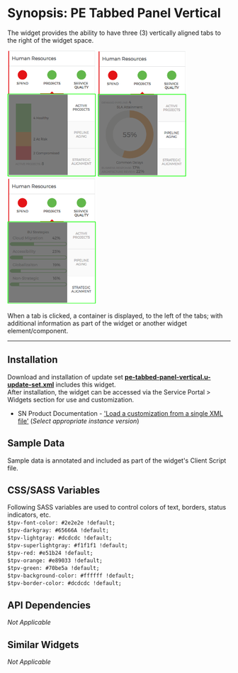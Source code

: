 # Synopsis: PE Tabbed Panel Vertical 

The widget provides the ability to have three (3) vertically aligned tabs to the right of the widget space.

![](../images/pe-tabbed-panel-vertical-1.png)
![](../images/pe-tabbed-panel-vertical-2.png)
![](../images/pe-tabbed-panel-vertical-3.png)

When a tab is clicked, a container is displayed, to the left of the tabs; with additional information as part of the widget or another widget element/component.

***

## Installation

Download and installation of update set **[pe-tabbed-panel-vertical.u-update-set.xml](pe-tabbed-panel-vertical.u-update-set.xml)** includes this widget.
<br/>After installation, the widget can be accessed via the Service Portal > Widgets section for use and customization.
* SN Product Documentation - ['Load a customization from a single XML file'](https://docs.servicenow.com/search?q=Load+a+customization+from+a+single+XML+file)   (<i>Select appropriate instance version</i>)


## Sample Data

Sample data is annotated and included as part of the widget's Client Script file.

## CSS/SASS Variables

Following SASS variables are used to control colors of text, borders, status indicators, etc.<br/>
`$tpv-font-color: #2e2e2e !default;`<br/>
`$tpv-darkgray: #65666A !default;`<br/>
`$tpv-lightgray: #dcdcdc !default;`<br/>
`$tpv-superlightgray: #f1f1f1 !default;`<br/>
`$tpv-red: #e51b24 !default;`<br/>
`$tpv-orange: #e89033 !default;`<br/>
`$tpv-green: #70be5a !default;`<br/>
`$tpv-background-color: #ffffff !default;`<br/>
`$tpv-border-color: #dcdcdc !default;`<br/>


## API Dependencies
<i>Not Applicable</i>

## Similar Widgets
<i>Not Applicable</i>